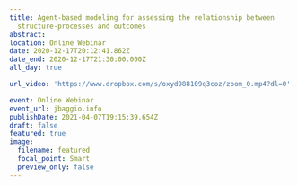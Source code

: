 ```yaml
---
title: Agent-based modeling for assessing the relationship between
  structure-processes and outcomes
abstract:
location: Online Webinar
date: 2020-12-17T20:12:41.862Z
date_end: 2020-12-17T21:30:00.000Z
all_day: true

url_video: 'https://www.dropbox.com/s/oxyd988109q3coz/zoom_0.mp4?dl=0'

event: Online Webinar
event_url: jbaggio.info
publishDate: 2021-04-07T19:15:39.654Z
draft: false
featured: true
image:
  filename: featured
  focal_point: Smart
  preview_only: false
---
```

